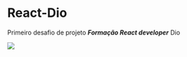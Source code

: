 # React-Dio
Primeiro desafio de projeto <i><b>Formação React developer</i></b> Dio

<img src="https://github.com/siqueira91/desafio01-calculadora-react/blob/main/2023-06-16_02-54.png?raw=true">
